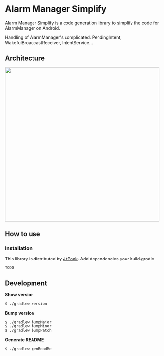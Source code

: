 # Alarm Manager Simplify

Alarm Manager Simplify is a code generation library to simplify the code for AlarmManager on Android.
 
Handling of AlarmManager's complicated. PendingIntent, WakefulBroadcastReceiver, IntentService...

## Architecture

<img src="https://raw.githubusercontent.com/sys1yagi/alarm-manager-simplify/master/art/architecture.png" width="500px"/>

## How to use




### Installation

This library is distributed by [JitPack](https://jitpack.io/). Add dependencies your build.gradle

```
TODO
```

## Development


__Show version__

```
$ ./gradlew version
```

__Bump version__

```
$ ./gradlew bumpMajor
$ ./gradlew bumpMinor
$ ./gradlew bumpPatch
```

__Generate README__

```
$ ./gradlew genReadMe
```

